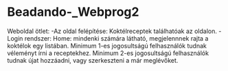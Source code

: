 # Beadando-_Webprog2

Weboldal ötlet:
  -Az oldal felépítése: Koktélreceptek találhatóak az oldalon.
  -Login rendszer: Home: mindenki számára látható, megjelennnek rajta a koktélok egy listában.
                   Minimum 1-es jogosultságú felhasználók tudnak véleményt írni a receptekhez.
                   Minimum 2-es jogosultságú felhasználók tudnak újat hozzáadni, vagy szerkeszteni a már meglévőket.
